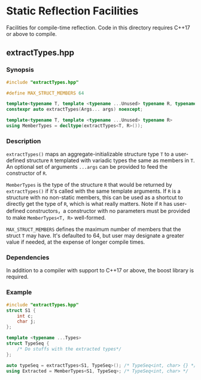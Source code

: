 # Static Reflection Facilities

Facilities for compile-time reflection. Code in this directory requires C++17 or above to compile.

## extractTypes.hpp

### Synopsis
``` c++
#include "extractTypes.hpp"

#define MAX_STRUCT_MEMBERS 64

template<typename T, template <typename ...Unused> typename R, typename ...Args>
constexpr auto extractTypes(Args... args) noexcept;

template<typename T, template <typename ...Unused> typename R>
using MemberTypes = decltype(extractTypes<T, R>());
```

### Description
`extractTypes()` maps an aggregate-initializable structure type `T` to a user-defined structure `R` templated with variadic types the same as members in `T`. An optional set of arguments `...args` can be provided to feed the constructor of `R`.

`MemberTypes` is the type of the structure `R` that would be returned by `extractTypes()` if it's called with the same template arguments. If `R` is a structure with no non-static members, this can be used as a shortcut to directly get the type of `R`, which is what really matters. Note if `R` has user-defined constructors，a constructor with no parameters must be provided to make `MemberTypes<T, R>` well-formed.

`MAX_STRUCT_MEMBERS` defines the maximum number of members that the struct `T` may have. It's defaulted to 64, but user may designate a greater value if needed, at the expense of longer compile times.

### Dependencies
In addition to a compiler with support to C++17 or above, the boost library is required.

### Example
``` c++
#include "extractTypes.hpp"
struct S1 {
    int c;
    char j;
};

template <typename ...Types>
struct TypeSeq {
    /* Do stuffs with the extracted types*/
};

auto typeSeq = extractTypes<S1, TypeSeq>(); /* TypeSeq<int, char> {} */
using Extracted = MemberTypes<S1, TypeSeq>; /* TypeSeq<int, char> */
```
